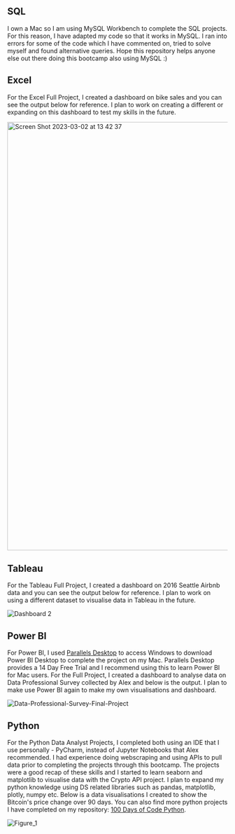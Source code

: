 ## SQL

I own a Mac so I am using MySQL Workbench to complete the SQL projects. For this reason, I have adapted my code so that it works in MySQL. I ran into errors for some of the code which I have commented on, tried to solve myself and found alternative queries. Hope this repository helps anyone else out there doing this bootcamp also using MySQL :) 

## Excel

For the Excel Full Project, I created a dashboard on bike sales and you can see the output below for reference. I plan to work on creating a different or expanding on this dashboard to test my skills in the future.

<img width="978" alt="Screen Shot 2023-03-02 at 13 42 37" src="https://user-images.githubusercontent.com/119052310/222445214-3e37942b-d5d2-4bbd-8e3c-fc2908cff035.png">

## Tableau

For the Tableau Full Project, I created a dashboard on 2016 Seattle Airbnb data and you can see the output below for reference. I plan to work on using a different dataset to visualise data in Tableau in the future.

![Dashboard 2](https://user-images.githubusercontent.com/119052310/222602000-371f0de8-ee29-4e0e-b809-dc052d7c700f.png)

## Power BI

For Power BI, I used [Parallels Desktop](https://www.parallels.com/) to access Windows to download Power BI Desktop to complete the project on my Mac. Parallels Desktop provides a 14 Day Free Trial and I recommend using this to learn Power BI for Mac users. For the Full Project, I created a dashboard to analyse data on Data Professional Survey collected by Alex and below is the output. I plan to make use Power BI again to make my own visualisations and dashboard.

![Data-Professional-Survey-Final-Project](https://user-images.githubusercontent.com/119052310/222852357-7acba5ed-0264-456e-aef8-e950dd5840ad.png)

## Python

For the Python Data Analyst Projects, I completed both using an IDE that I use personally - PyCharm, instead of Jupyter Notebooks that Alex recommended. I had experience doing webscraping and using APIs to pull data prior to completing the projects through this bootcamp. The projects were a good recap of these skills and I started to learn seaborn and matplotlib to visualise data with the Crypto API project. I plan to expand my python knowledge using DS related libraries such as pandas, matplotlib, plotly, numpy etc. Below is a data visualisations I created to show the Bitcoin's price change over 90 days. You can also find more python projects I have completed on my repository: [100 Days of Code Python](https://github.dev/denisecodes/100-Days-of-Code-Python).

![Figure_1](https://user-images.githubusercontent.com/119052310/222988583-6e62b73b-881b-4db6-86b3-a0d6640368e7.png)
